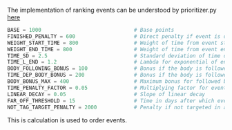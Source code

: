 The implementation of ranking events can be understood by prioritizer.py [here](https://github.com/wncc/IITBapp/tree/master/events)  <br />

```python
BASE = 1000                              # Base points
FINISHED_PENALTY = 600                   # Direct penalty if event is done
WEIGHT_START_TIME = 800                  # Weight of time from event start
WEIGHT_END_TIME = 800                    # Weight of time from event end
TIME_SD = 2.5                            # Standard deviation of time distribution
TIME_L_END = 1.2                         # Lambda for exponential of ended penalty
BODY_FOLLOWING_BONUS = 100               # Bonus if the body is followed
TIME_DEP_BODY_BONUS = 200                # Bonus if the body is followed dependent on time
BODY_BONUS_MAX = 400                     # Maximum bonus for followed bodies
TIME_PENALTY_FACTOR = 0.05               # Multiplying factor for event length penalty
LINEAR_DECAY = 0.05                      # Slope of linear decay
FAR_OFF_THRESHOLD = 15                   # Time in days after which events are considered far off
NOT_TAG_TARGET_PENALTY = 2000            # Penalty if not targeted in a restricted even
```
This is calculation is used to order events.
